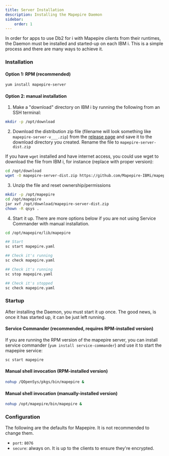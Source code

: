 ```yaml
---
title: Server Installation
description: Installing the Mapepire Daemon
sidebar:
    order: 1
---
```


In order for apps to use Db2 for i with Mapepire clients from their runtimes, the Daemon must be installed and started-up on each IBM i. This is a simple process and there are many ways to achieve it.

### Installation

#### Option 1: RPM (recommended)

```sh
yum install mapepire-server
```

#### Option 2: manual installation

1. Make a "download" directory on IBM i by running the following from an SSH terminal:

```sh
mkdir -p /opt/download
```

2. Download the distribution zip file (filename will look something like `mapepire-server-v___.zip`) from the [release page](https://github.com/Mapepire-IBMi/mapepire-server/releases/) and save it to the download directory you created. Rename the file to `mapepire-server-dist.zip`

If you have `wget` installed and have internet access, you could use wget to download the file from IBM i, for instance (replace with proper version): 

```sh
cd /opt/download
wget -O mapepire-server-dist.zip https://github.com/Mapepire-IBMi/mapepire-server/releases/download/v2.0.5/mapepire-server-2.0.5.zip
```

3. Unzip the file and reset ownership/permissions

```sh
mkdir -p /opt/mapepire
cd /opt/mapepire
jar xvf /opt/download/mapepire-server-dist.zip
chown -R qsys .
```

4. Start it up. There are more options below if you are not using Service Commander with manual installation.

```sh
cd /opt/mapepire/lib/mapepire

## Start
sc start mapepire.yaml

## Check it's running
sc check mapepire.yaml

## Check it's running
sc stop mapepire.yaml

## Check it's stopped
sc check mapepire.yaml
```

### Startup

After installing the Daemon, you must start it up once. The good news, is once it has started up, it can be just left running.

#### Service Commander (recommended, requires RPM-installed version)

If you are running the RPM version of the mapepire server, you can install service commander (`yum install service-commander`) and use it to start the mapepire service:

```sh
sc start mapepire
```

#### Manual shell invocation (RPM-installed version)

```sh
nohup /QOpenSys/pkgs/bin/mapepire &
```


#### Manual shell invocation (manually-installed version)

```sh
nohup /opt/mapepire/bin/mapepire &
```

### Configuration

The following are the defaults for Mapepire. It is not recommended to change them.

* `port`: `8076`
* `secure`: always on. It is up to the clients to ensure they're encrypted.
